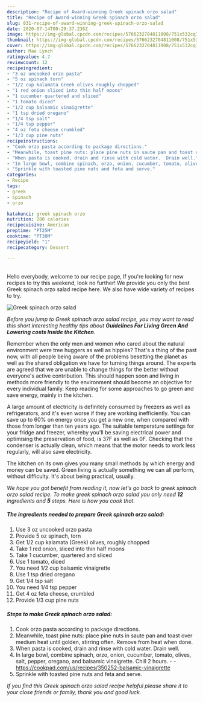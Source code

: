 ```yaml
---
description: "Recipe of Award-winning Greek spinach orzo salad"
title: "Recipe of Award-winning Greek spinach orzo salad"
slug: 831-recipe-of-award-winning-greek-spinach-orzo-salad
date: 2020-07-14T00:29:37.236Z
image: https://img-global.cpcdn.com/recipes/5766232704811008/751x532cq70/greek-spinach-orzo-salad-recipe-main-photo.jpg
thumbnail: https://img-global.cpcdn.com/recipes/5766232704811008/751x532cq70/greek-spinach-orzo-salad-recipe-main-photo.jpg
cover: https://img-global.cpcdn.com/recipes/5766232704811008/751x532cq70/greek-spinach-orzo-salad-recipe-main-photo.jpg
author: Mae Lynch
ratingvalue: 4.7
reviewcount: 12
recipeingredient:
- "3 oz uncooked orzo pasta"
- "5 oz spinach torn"
- "1/2 cup kalamata Greek olives roughly chopped"
- "1 red onion sliced into thin half moons"
- "1 cucumber quartered and sliced"
- "1 tomato diced"
- "1/2 cup balsamic vinaigrette"
- "1 tsp dried oregano"
- "1/4 tsp salt"
- "1/4 tsp pepper"
- "4 oz feta cheese crumbled"
- "1/3 cup pine nuts"
recipeinstructions:
- "Cook orzo pasta according to package directions."
- "Meanwhile, toast pine nuts: place pine nuts in saute pan and toast over medium heat until golden, stirring often. Remove from heat when done."
- "When pasta is cooked, drain and rinse with cold water.  Drain well."
- "In large bowl, combine spinach, orzo, onion, cucumber, tomato, olives, salt, pepper, oregano, and balsamic vinaigrette. Chill 2 hours.  https://cookpad.com/us/recipes/350252-balsamic-vinaigrette"
- "Sprinkle with toasted pine nuts and feta and serve."
categories:
- Recipe
tags:
- greek
- spinach
- orzo

katakunci: greek spinach orzo 
nutrition: 200 calories
recipecuisine: American
preptime: "PT25M"
cooktime: "PT38M"
recipeyield: "1"
recipecategory: Dessert

---
```

<br>
Hello everybody, welcome to our recipe page, If you're looking for new recipes to try this weekend, look no further! We provide you only the best Greek spinach orzo salad recipe here. We also have wide variety of recipes to try.
<br>


![Greek spinach orzo salad](https://img-global.cpcdn.com/recipes/5766232704811008/751x532cq70/greek-spinach-orzo-salad-recipe-main-photo.jpg)

<i>Before you jump to Greek spinach orzo salad recipe, you may want to read this short interesting healthy tips about 
<strong>Guidelines For Living Green And Lowering costs Inside the Kitchen</strong>.</i>
</br>

Remember when the only men and women who cared about the natural environment were tree huggers as well as hippies? That's a thing of the past now, with all people being aware of the problems besetting the planet as well as the shared obligation we have for turning things around. The experts are agreed that we are unable to change things for the better without everyone's active contribution. This should happen soon and living in methods more friendly to the environment should become an objective for every individual family. Keep reading for some approaches to go green and save energy, mainly in the kitchen.

A large amount of electricity is definitely consumed by freezers as well as refrigerators, and it's even worse if they are working inefficiently. You can save up to 60% on energy once you get a new one, when compared with those from longer than ten years ago. The suitable temperature settings for your fridge and freezer, whereby you'll be saving electrical power and optimising the preservation of food, is 37F as well as 0F. Checking that the condenser is actually clean, which means that the motor needs to work less regularly, will also save electricity.

The kitchen on its own gives you many small methods by which energy and money can be saved. Green living is actually something we can all perform, without difficulty. It's about being practical, usually.


<i>We hope you got benefit from reading it, now let's go back to greek spinach orzo salad recipe. To make greek spinach orzo salad you only need <strong>12</strong> ingredients and <strong>5</strong> steps. Here is how you cook that.
</i>

##### The ingredients needed to prepare Greek spinach orzo salad:

1. Use 3 oz uncooked orzo pasta
1. Provide 5 oz spinach, torn
1. Get 1/2 cup kalamata (Greek) olives, roughly chopped
1. Take 1 red onion, sliced into thin half moons
1. Take 1 cucumber, quartered and sliced
1. Use 1 tomato, diced
1. You need 1/2 cup balsamic vinaigrette
1. Use 1 tsp dried oregano
1. Get 1/4 tsp salt
1. You need 1/4 tsp pepper
1. Get 4 oz feta cheese, crumbled
1. Provide 1/3 cup pine nuts


##### Steps to make Greek spinach orzo salad:

1. Cook orzo pasta according to package directions.
1. Meanwhile, toast pine nuts: place pine nuts in saute pan and toast over medium heat until golden, stirring often. Remove from heat when done.
1. When pasta is cooked, drain and rinse with cold water.  Drain well.
1. In large bowl, combine spinach, orzo, onion, cucumber, tomato, olives, salt, pepper, oregano, and balsamic vinaigrette. Chill 2 hours. -  - https://cookpad.com/us/recipes/350252-balsamic-vinaigrette
1. Sprinkle with toasted pine nuts and feta and serve.


<i>If you find this Greek spinach orzo salad recipe helpful please share it to your close friends or family, thank you and good luck.</i>
